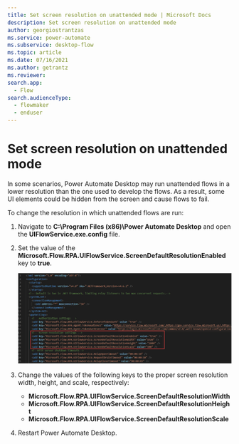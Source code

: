 ```yaml
---
title: Set screen resolution on unattended mode | Microsoft Docs
description: Set screen resolution on unattended mode
author: georgiostrantzas
ms.service: power-automate
ms.subservice: desktop-flow
ms.topic: article
ms.date: 07/16/2021
ms.author: getrantz
ms.reviewer:
search.app: 
  - Flow
search.audienceType: 
  - flowmaker
  - enduser
---
```


# Set screen resolution on unattended mode

In some scenarios, Power Automate Desktop may run unattended flows in a lower resolution than the one used to develop the flows. As a result, some UI elements could be hidden from the screen and cause flows to fail.

To change the resolution in which unattended flows are run:

1. Navigate to **C:\Program Files (x86)\Power Automate Desktop** and open the **UIFlowService.exe.config** file.

1. Set the value of the **Microsoft.Flow.RPA.UIFlowService.ScreenDefaultResolutionEnabled** key to **true**.

   ![The appropriate keys in the UIFlowService.exe.config file.](media/set-screen-resolution-unattended-mode/ui-flow-service-file.png)

1. Change the values of the following keys to the proper screen resolution width, height, and scale, respectively:

    - **Microsoft.Flow.RPA.UIFlowService.ScreenDefaultResolutionWidth**
    - **Microsoft.Flow.RPA.UIFlowService.ScreenDefaultResolutionHeight**
    - **Microsoft.Flow.RPA.UIFlowService.ScreenDefaultResolutionScale**

1. Restart Power Automate Desktop.